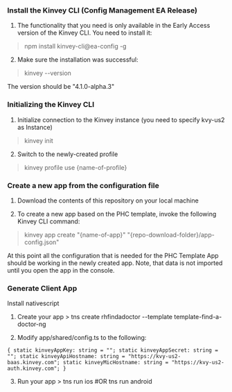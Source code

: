 ### Install the Kinvey CLI (Config Management EA Release)

1. The functionality that you need is only available in the Early Access version of the Kinvey CLI. You need to install it:
> npm install kinvey-cli@ea-config -g

2. Make sure the installation was successful:
> kinvey --version

The version should be "4.1.0-alpha.3"

### Initializing the Kinvey CLI

1. Initialize connection to the Kinvey instance (you need to specify kvy-us2 as Instance)
> kinvey init

2. Switch to the newly-created profile
> kinvey profile use {name-of-profile}

### Create a new app from the configuration file

1. Download the contents of this repository on your local machine

2. To create a new app based on the PHC template, invoke the following Kinvey CLI command:
> kinvey app create "{name-of-app}" "{repo-download-folder}/app-config.json"

At this point all the configuration that is needed for the PHC Template App should be working in the newly created app. Note, that data is not imported until you open the app in the console.

### Generate Client App
Install nativescript

1. Create your app > tns create rhfindadoctor --template template-find-a-doctor-ng

2. Modify app/shared/config.ts to the following:

``` export class Config
{ static kinveyAppKey: string = ""; static kinveyAppSecret: string = ""; static kinveyApiHostname: string = "https://kvy-us2-baas.kinvey.com"; static kinveyMicHostname: string = "https://kvy-us2-auth.kinvey.com"; }
```

3. Run your app > tns run ios #OR tns run android
